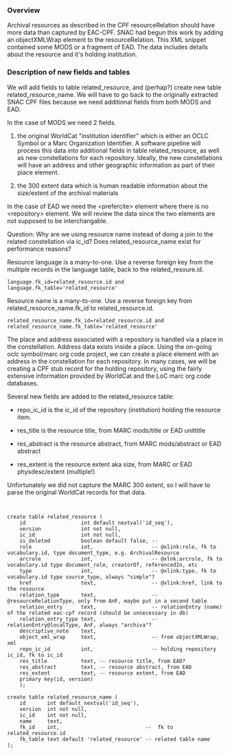 
### Overview

Archival resources as described in the CPF resourceRelation should have more data than captured by
EAC-CPF. SNAC had begun this work by adding an objectXMLWrap element to the resourceRelation. This XML snippet
contained some MODS or a fragment of EAD. The data includes details about the resource and it's holding
institution.

### Description of new fields and tables

We will add fields to table related_resource, and (perhap?) create new table related_resource_name. We will have to go back to the originally extracted SNAC CPF files because we need additional fields from both MODS and EAD.

In the case of MODS we need 2 fields.

1) the original WorldCat "institution identifier" which is either an OCLC Symbol or a Marc Organization
Identifier. A software pipeline will process this data into additional fields in table related_resource, as
well as new constellations for each repository. Ideally, the new constellations will have an address and other
geographic information as part of their place element.

2) the 300 extent data which is human readable information about the size/extent of the archival materials

In the case of EAD we need the \<prefercite> element where there is no \<repository> element. We will review
the data since the two elements are not supposed to be interchangable.

Question: Why are we using resource name instead of doing a join to the related constellation via ic_id? Does
related_resource_name exist for performance reasons?


Resource language is a many-to-one. Use a reverse foreign key from the multiple records in the language
table, back to the related_resoure.id.

```
language.fk_id=related_resource.id and language.fk_table='related_resource'
```

Resource name is a many-to-one. Use a reverse foreign key from related_resource_name.fk_id to related_resource.id.

```
related_resource_name.fk_id=related_resource.id and related_resource_name.fk_table='related_resource'
```

The place and address associated with a repository is handled via a place in the constellation. Address data
exists inside a place. Using the on-going oclc symbol/marc org code project, we can create a place element with an
address in the constellation for each repository. In many cases, we will be creating a CPF stub record for the
holding repository, using the fairly extensive information provided by WorldCat and the LoC marc org code
databases.

Several new fields are added to the related_resource table:

- repo_ic_id is the ic_id of the repository (institution) holding the resource item.

- res_title is the resource title, from MARC mods/title or EAD unittitle

- res_abstract is the resource abstract, from MARC mods/abstract or EAD abstract

- res_extent is the resource extent aka size, from MARC or EAD physdesc/extent (multiple!)

Unfortunately we did not capture the MARC 300 extent, so I will have to parse the original WorldCat records for that data.


```


create table related_resource (
    id                  int default nextval('id_seq'),
    version             int not null,
    ic_id               int not null,
    is_deleted          boolean default false, --
    role                int,                   -- @xlink:role, fk to vocabulary.id, type document_type, e.g. ArchivalResource
    arcrole             int,                   -- @xlnk:arcrole, fk to vocabulary.id type document_role, creatorOf, referencedIn, etc
    type                int,                   -- @xlink:type, fk to vocabulary.id type source_type, always "simple"?
    href                text,                  -- @xlink:href, link to the resource
    relation_type       text,                  -- @resourceRelationType, only from AnF, maybe put in a second table
    relation_entry      text,                  -- relationEntry (name) of the related eac-cpf record (should be unnecessary in db)
    relation_entry_type text,                  -- relationEntry@localType, AnF, always "archiva"?
    descriptive_note    text,
    object_xml_wrap     text,                  -- from objectXMLWrap, xml
    repo_ic_id          int,                   -- holding repository ic_id, fk to ic_id
    res_title           text, -- resource title, from EAD?
    res_abstract        text, -- resource abstract, from EAD
    res_extent          text, -- resource extent, from EAD
    primary key(id, version)
    );

create table related_resource_name (
    id       int default nextval('id_seq'),
    version  int not null,
    ic_id    int not null,
    name     text,
    fk_id    int,                            --  fk to related_resource.id
    fk_table text default 'related_resource' -- related table name
);

```
